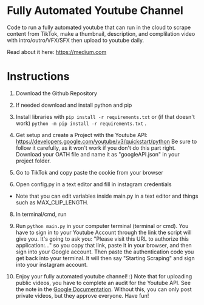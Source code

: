# Fully Automated Youtube Channel

Code to run a fully automated youtube that can run in the cloud to scrape content from TikTok, make a thumbnail, description, and complilation video with intro/outro/VFX/SFX then upload to youtube daily.

Read about it here: https://medium.com

# Instructions

1. Download the Github Repository

2. If needed download and install python and pip

3. Install libraries with `pip install -r requirements.txt` or (if that doesn't work) `python -m pip install -r requirements.txt` .

4. Get setup and create a Project with the Youtube API: https://developers.google.com/youtube/v3/quickstart/python
Be sure to follow it carefully, as it won't work if you don't do this part right.
Download your OATH file and name it as "googleAPI.json" in your project folder.

6. Go to TikTok and copy paste the cookie from your browser

7. Open config.py in a text editor and fill in instagram credentials

- Note that you can edit variables inside main.py in a text editor and things such as MAX_CLIP_LENGTH.

8. In terminal/cmd, run

9. Run `python main.py` in your computer terminal (terminal or cmd). You have to sign in to your Youtube Account through the link the script will give you. It's going to ask you: "Please visit this URL to authorize this application:..." so you copy that link, paste it in your browser, and then sign into your Google account. Then paste the authentication code you get back into your terminal. It will then say "Starting Scraping" and sign into your instagram account.

10. Enjoy your fully automated youtube channel! :) Note that for uploading public videos, you have to complete an audit for the Youtube API. See the note in the [Google Documentation](https://developers.google.com/youtube/v3/docs/videos/insert). Without this, you can only post private videos, but they approve everyone. Have fun!
